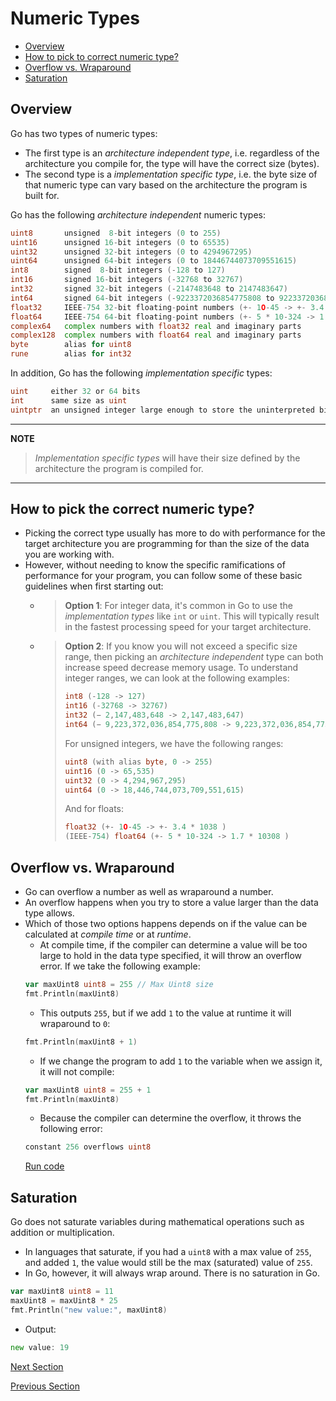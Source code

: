 # Numeric Types

- [Overview](#overview)
- [How to pick to correct numeric type?](#how-to-pick-the-correct-numeric-type)
- [Overflow vs. Wraparound](#overflow-vs-wraparound)
- [Saturation](#saturation)

## Overview

Go has two types of numeric types:

- The first type is an _architecture independent type_, i.e. regardless of the architecture you compile for, the type
  will have the correct size (bytes).
- The second type is a _implementation specific type_, i.e. the byte size of that numeric type can vary based on the
  architecture the program is built for.

Go has the following _architecture independent_ numeric types:

```go
uint8       unsigned  8-bit integers (0 to 255)
uint16      unsigned 16-bit integers (0 to 65535)
uint32      unsigned 32-bit integers (0 to 4294967295)
uint64      unsigned 64-bit integers (0 to 18446744073709551615)
int8        signed  8-bit integers (-128 to 127)
int16       signed 16-bit integers (-32768 to 32767)
int32       signed 32-bit integers (-2147483648 to 2147483647)
int64       signed 64-bit integers (-9223372036854775808 to 9223372036854775807)
float32     IEEE-754 32-bit floating-point numbers (+- 1O-45 -> +- 3.4 * 1038 )
float64     IEEE-754 64-bit floating-point numbers (+- 5 * 10-324 -> 1.7 * 10308 )
complex64   complex numbers with float32 real and imaginary parts
complex128  complex numbers with float64 real and imaginary parts
byte        alias for uint8
rune        alias for int32
```

In addition, Go has the following _implementation specific_ types:

```go
uint     either 32 or 64 bits
int      same size as uint
uintptr  an unsigned integer large enough to store the uninterpreted bits of a pointer value
```

---
__NOTE__
> _Implementation specific types_ will have their size defined by the architecture the program is compiled for.
---

## How to pick the correct numeric type?

- Picking the correct type usually has more to do with performance for the target architecture you are programming for
  than the size of the data you are working with.
- However, without needing to know the specific ramifications of performance for your program, you can follow some of
  these basic guidelines when first starting out:
    - > __Option 1__: For integer data, it's common in Go to use the _implementation types_ like `int` or `uint`. This will typically result in the fastest processing speed for your target architecture.
    - > __Option 2__: If you know you will not exceed a specific size range, then picking an _architecture independent_
      type can both increase speed decrease memory usage. To understand integer ranges, we can look at the following examples:
      > ```go
      > int8 (-128 -> 127)
      > int16 (-32768 -> 32767)
      > int32 (− 2,147,483,648 -> 2,147,483,647)
      > int64 (− 9,223,372,036,854,775,808 -> 9,223,372,036,854,775,807)
      > ```
      > For unsigned integers, we have the following ranges:
      > ```go
      > uint8 (with alias byte, 0 -> 255)
      > uint16 (0 -> 65,535)
      > uint32 (0 -> 4,294,967,295)
      > uint64 (0 -> 18,446,744,073,709,551,615)
      > ```
      > And for floats:
      > ```go
      > float32 (+- 1O-45 -> +- 3.4 * 1038 )
      > (IEEE-754) float64 (+- 5 * 10-324 -> 1.7 * 10308 )
      > ```

## Overflow vs. Wraparound

- Go can overflow a number as well as wraparound a number.
- An overflow happens when you try to store a value larger than the data type allows.
- Which of those two options happens depends on if the value can be calculated at _compile time_ or at _runtime_.
    - At compile time, if the compiler can determine a value will be too large to hold in the data type specified, it
      will throw an overflow error. If we take the following example:
    ```go
    var maxUint8 uint8 = 255 // Max Uint8 size
    fmt.Println(maxUint8)
    ```
    - This outputs `255`, but if we add `1` to the value at runtime it will wraparound to `0`:
    ```go
    fmt.Println(maxUint8 + 1)
    ```
    - If we change the program to add `1` to the variable when we assign it, it will not compile:
    ```go
    var maxUint8 uint8 = 255 + 1
    fmt.Println(maxUint8)
    ```
    - Because the compiler can determine the overflow, it throws the following error:
    ```go
    constant 256 overflows uint8
    ```
  [Run code](https://play.golang.org/p/lWanW2rZj5i)

## Saturation

Go does not saturate variables during mathematical operations such as addition or multiplication.

- In languages that saturate, if you had a `uint8` with a max value of `255`, and added `1`, the value would still be
  the max (saturated) value of `255`.
- In Go, however, it will always wrap around. There is no saturation in Go.

```go
var maxUint8 uint8 = 11
maxUint8 = maxUint8 * 25
fmt.Println("new value:", maxUint8)
```

- Output:

```go
new value: 19
```

[Next Section](05-booleans.md)

[Previous Section](03-declaring-variables.md)




